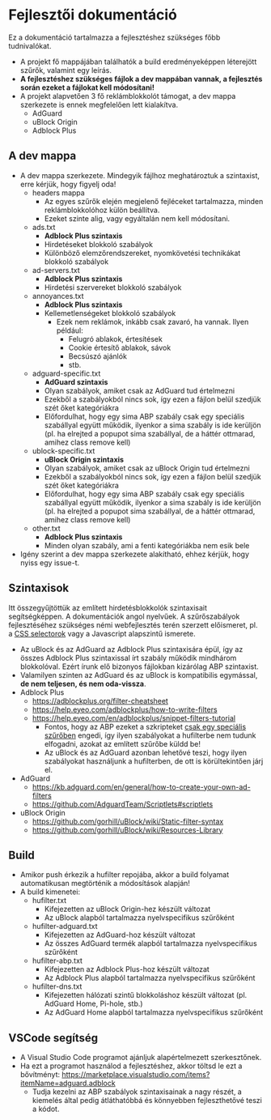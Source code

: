 
# Fejlesztői dokumentáció

Ez a dokumentáció tartalmazza a fejlesztéshez szükséges főbb tudnivalókat.

- A projekt fő mappájában találhatók a build eredményeképpen léterejött szűrők, valamint egy leírás.
- **A fejlesztéshez szükséges fájlok a dev mappában vannak, a fejlesztés során ezeket a fájlokat kell módosítani!**
- A projekt alapvetően 3 fő reklámblokkolót támogat, a dev mappa szerkezete is ennek megfelelően lett kialakítva.
  - AdGuard
  - uBlock Origin
  - Adblock Plus

## A dev mappa
- A dev mappa szerkezete. Mindegyik fájlhoz meghatároztuk a szintaxist, erre kérjük, hogy figyelj oda!
  - headers mappa
    - Az egyes szűrők elején megjelenő fejléceket tartalmazza, minden reklámblokkolóhoz külön beállítva.
    - Ezeket szinte alig, vagy egyáltalán nem kell módosítani.
  - ads.txt
    - **Adblock Plus szintaxis** 
    - Hirdetéseket blokkoló szabályok
    - Különböző elemzőrendszereket, nyomkövetési technikákat blokkoló szabályok
  - ad-servers.txt
    - **Adblock Plus szintaxis** 
    -  Hirdetési szervereket blokkoló szabályok
  - annoyances.txt
    - **Adblock Plus szintaxis**  
    - Kellemetlenségeket blokkoló szabályok
      - Ezek nem reklámok, inkább csak zavaró, ha vannak. Ilyen például:
        - Felugró ablakok, értesítések
        - Cookie értesítő ablakok, sávok
        - Becsúszó ajánlók
        - stb.
  - adguard-specific.txt
    - **AdGuard szintaxis** 
    - Olyan szabályok, amiket csak az AdGuard tud értelmezni
    - Ezekből a szabályokból nincs sok, így ezen a fájlon belül szedjük szét őket kategóriákra
    - Előfordulhat, hogy egy sima ABP szabály csak egy speciális szabállyal együtt működik, ilyenkor a sima szabály is ide kerüljön (pl. ha elrejted a popupot sima szabállyal, de a háttér ottmarad, amihez class remove kell)
  - ublock-specific.txt
    - **uBlock Origin szintaxis** 
    - Olyan szabályok, amiket csak az uBlock Origin tud értelmezni
    - Ezekből a szabályokból nincs sok, így ezen a fájlon belül szedjük szét őket kategóriákra
    - Előfordulhat, hogy egy sima ABP szabály csak egy speciális szabállyal együtt működik, ilyenkor a sima szabály is ide kerüljön (pl. ha elrejted a popupot sima szabállyal, de a háttér ottmarad, amihez class remove kell)
  - other.txt
    - **Adblock Plus szintaxis**  
    - Minden olyan szabály, ami a fenti kategóriákba nem esik bele
- Igény szerint a dev mappa szerkezete alakítható, ehhez kérjük, hogy nyiss egy issue-t.

## Szintaxisok
Itt összegyűjtöttük az említett hirdetésblokkolók szintaxisait segítségképpen. A dokumentációk angol nyelvűek. A szűrőszabályok fejlesztéséhez szükséges némi webfejlesztés terén szerzett előismeret, pl. a [CSS selectorok](https://www.w3schools.com/cssref/css_selectors.asp) vagy a Javascript alapszintű ismerete.
- Az uBlock és az AdGuard az Adblock Plus szintaxisára épül, így az összes Adblock Plus szintaxissal írt szabály működik mindhárom blokkolóval. Ezért írunk elő bizonyos fájlokban kizárólag ABP szintaxist.
- Valamilyen szinten az AdGuard és az uBlock is kompatibilis egymással, **de nem teljesen, és nem oda-vissza**.
- Adblock Plus
  - https://adblockplus.org/filter-cheatsheet 
  - https://help.eyeo.com/adblockplus/how-to-write-filters
  - https://help.eyeo.com/en/adblockplus/snippet-filters-tutorial
    - Fontos, hogy az ABP ezeket a szkripteket [csak egy speciális szűrőben](https://github.com/abp-filters/abp-filters-anti-cv) engedi, így ilyen szabályokat a hufilterbe nem tudunk elfogadni, azokat az említett szűrőbe küldd be!
    - Az uBlock és az AdGuard azonban lehetővé teszi, hogy ilyen szabályokat használjunk a hufilterben, de ott is körültekintően járj el.
- AdGuard
  - https://kb.adguard.com/en/general/how-to-create-your-own-ad-filters
  - https://github.com/AdguardTeam/Scriptlets#scriptlets
 - uBlock Origin
    - https://github.com/gorhill/uBlock/wiki/Static-filter-syntax
    - https://github.com/gorhill/uBlock/wiki/Resources-Library  

## Build
- Amikor push érkezik a hufilter repojába, akkor a build folyamat automatikusan megtörténik a módosítások alapján!
- A build kimenetei:
  - hufilter.txt
     - Kifejezetten az uBlock Origin-hez készült változat
     - Az uBlock alapból tartalmazza nyelvspecifikus szűrőként
   - hufilter-adguard.txt
     - Kifejezetten az AdGuard-hoz készült változat
     - Az összes AdGuard termék alapból tartalmazza nyelvspecifikus szűrőként
   - hufilter-abp.txt
     - Kifejezetten az Adblock Plus-hoz készült változat
     - Az Adblock Plus alapból tartalmazza nyelvspecifikus szűrőként
   - hufilter-dns.txt
     - Kifejezetten hálózati szintű blokkoláshoz készült változat (pl. AdGuard Home, Pi-hole, stb.)
     - Az AdGuard Home alapból tartalmazza nyelvspecifikus szűrőként
 
## VSCode segítség
- A Visual Studio Code programot ajánljuk alapértelmezett szerkesztőnek.
- Ha ezt a programot használod a fejlesztéshez, akkor töltsd le ezt a bővítményt: https://marketplace.visualstudio.com/items?itemName=adguard.adblock
  - Tudja kezelni az ABP szabályok szintaxisainak a nagy részét, a kiemelés által pedig átláthatóbbá és könnyebben fejleszthetővé teszi a kódot.
